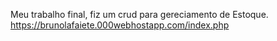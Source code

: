 Meu trabalho final, fiz um crud para gereciamento de Estoque.
https://brunolafaiete.000webhostapp.com/index.php
